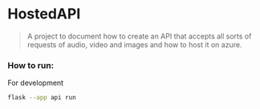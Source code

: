 # HostedAPI

> A project to document how to create an API that accepts all sorts of requests of audio, video and images and how to host it on azure.


### How to run:

For development
```bash
flask --app api run
```


